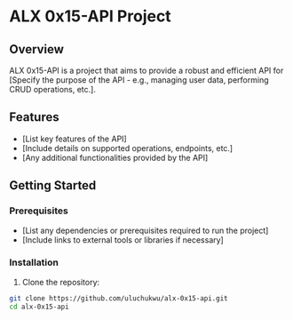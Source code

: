 # ALX 0x15-API Project

## Overview

ALX 0x15-API is a project that aims to provide a robust and efficient API for [Specify the purpose of the API - e.g., managing user data, performing CRUD operations, etc.].

## Features

- [List key features of the API]
- [Include details on supported operations, endpoints, etc.]
- [Any additional functionalities provided by the API]

## Getting Started

### Prerequisites

- [List any dependencies or prerequisites required to run the project]
- [Include links to external tools or libraries if necessary]

### Installation

1. Clone the repository:

```bash
git clone https://github.com/uluchukwu/alx-0x15-api.git
cd alx-0x15-api

